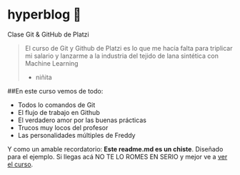 # hyperblog 💚
Clase Git &amp; GitHub de Platzi
>El curso de Git y Github de Platzi es lo que me hacía falta para triplicar mi salario y lanzarme a la industria del tejido de lana sintética con Machine Learning
> - niñita

##En este curso vemos de todo:
* Todos lo comandos de Git
* El flujo de trabajo en Github
* El verdadero amor por las buenas prácticas
* Trucos muy locos del profesor
* Las personalidades múltiples de Freddy

Y como un amable recordatorio: **Este readme.md es un chiste**. Diseñado para el ejemplo. Si llegas acá NO TE LO ROMES EN SERIO y mejor ve a [ver el curso](http://https://platzi.com/clases/1557-git-github/19977-readmemd-es-una-excelente-practica/ "ver el curso").